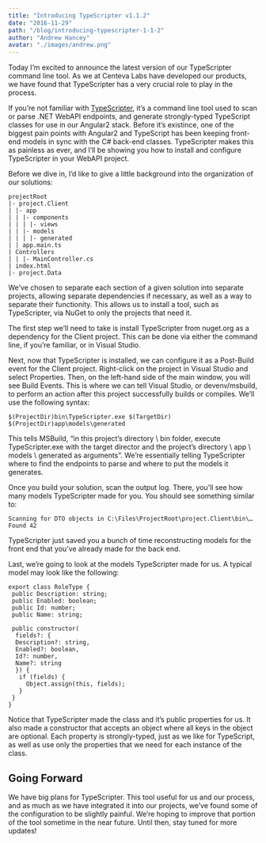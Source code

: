 ```yaml
---
title: "Introducing TypeScripter v1.1.2"
date: "2016-11-29"
path: "/blog/introducing-typescripter-1-1-2"
author: "Andrew Hancey"
avatar: "./images/andrew.png"
---
```


Today I’m excited to announce the latest version of our TypeScripter command line tool. As we at Centeva Labs have developed our products, we have found that TypeScripter has a very crucial role to play in the process.

If you’re not familiar with [TypeScripter](https://github.com/Centeva/TypeScripter), it’s a command line tool used to scan or parse .NET WebAPI endpoints, and generate strongly-typed TypeScript classes for use in our Angular2 stack. Before it’s existince, one of the biggest pain points with Angular2 and TypeScript has been keeping front-end models in sync with the C# back-end classes. TypeScripter makes this as painless as ever, and I’ll be showing you how to install and configure TypeScripter in your WebAPI project.

Before we dive in, I’d like to give a little background into the organization of our solutions:

```
projectRoot
|- project.Client
| |- app
| | |- components
| | | |- views
| | |- models
| | | |- generated
| | app.main.ts
| Controllers
| | |- MainController.cs
| index.html
|- project.Data
```

We’ve chosen to separate each section of a given solution into separate projects, allowing separate dependencies if necessary, as well as a way to separate their functionity. This allows us to install a tool, such as TypeScripter, via NuGet to only the projects that need it.

The first step we’ll need to take is install TypeScripter from nuget.org as a dependency for the Client project. This can be done via either the command line, if you’re familiar, or in Visual Studio.

Next, now that TypeScripter is installed, we can configure it as a Post-Build event for the Client project. Right-click on the project in Visual Studio and select Properties. Then, on the left-hand side of the main window, you will see Build Events. This is where we can tell Visual Studio, or devenv/msbuild, to perform an action after this project successfully builds or compiles. We’ll use the following syntax:

```
$(ProjectDir)bin\TypeScripter.exe $(TargetDir) $(ProjectDir)app\models\generated
```

This tells MSBuild, “in this project’s directory \ bin folder, execute TypeScripter.exe with the target director and the project’s directory \ app \ models \ generated as arguments”. We’re essentially telling TypeScripter where to find the endpoints to parse and where to put the models it generates.

Once you build your solution, scan the output log. There, you’ll see how many models TypeScripter made for you. You should see something similar to:

```
Scanning for DTO objects in C:\Files\ProjectRoot\project.Client\bin\… Found 42
```

TypeScripter just saved you a bunch of time reconstructing models for the front end that you’ve already made for the back end.

Last, we’re going to look at the models TypeScripter made for us. A typical model may look like the following:

```
export class RoleType {
 public Description: string;
 public Enabled: boolean;
 public Id: number;
 public Name: string;

 public constructor(
  fields?: {
  Description?: string,
  Enabled?: boolean,
  Id?: number,
  Name?: string
  }) {
   if (fields) {
     Object.assign(this, fields);
   }
 }
}
```

Notice that TypeScripter made the class and it’s public properties for us. It also made a constructor that accepts an object where all keys in the object are optional. Each property is strongly-typed, just as we like for TypeScript, as well as use only the properties that we need for each instance of the class.

## Going Forward

We have big plans for TypeScripter. This tool useful for us and our process, and as much as we have integrated it into our projects, we’ve found some of the configuration to be slightly painful. We’re hoping to improve that portion of the tool sometime in the near future. Until then, stay tuned for more updates!

